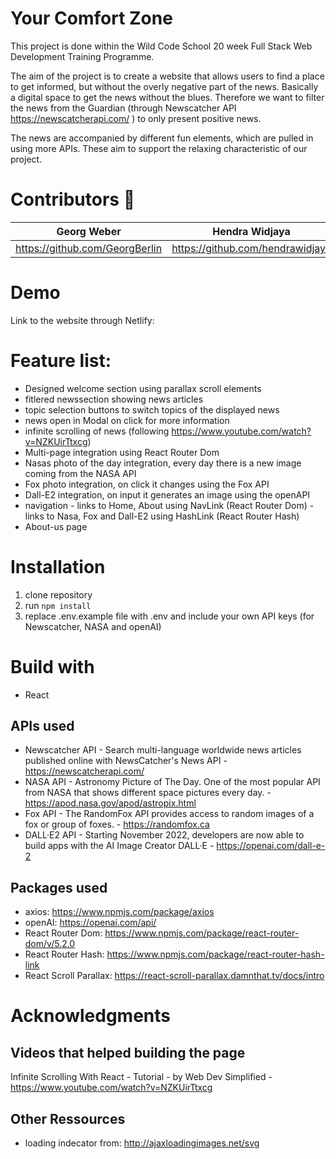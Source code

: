# Your Comfort Zone

This project is done within the Wild Code School 20 week Full Stack Web Development Training Programme.

The aim of the project is to create a website that allows users to find a place to get informed, but without the overly negative part of the news. Basically a digital space to get the news without the blues. Therefore we want to filter the news from the Guardian (through Newscatcher API https://newscatcherapi.com/ ) to only present positive news.

The news are accompanied by different fun elements, which are pulled in using more APIs. These aim to support the relaxing characteristic of our project. 

# Contributors 💫
Georg Weber | Hendra Widjaya | Luis Felipe Urdapilleta | Marianne Helbig |
--- | --- | --- | --- |
https://github.com/GeorgBerlin | https://github.com/hendrawidjaya | https://github.com/luisfentastic | https://github.com/MarianneH |

# Demo 
Link to the website through Netlify: 

# Feature list: 
* Designed welcome section using parallax scroll elements
* fitlered newssection showing news articles 
* topic selection buttons to switch topics of the displayed news 
* news open in Modal on click for more information
* infinite scrolling of news (following https://www.youtube.com/watch?v=NZKUirTtxcg)
* Multi-page integration using React Router Dom 
* Nasas photo of the day integration, every day there is a new image coming from the NASA API
* Fox photo integration, on click it changes using the Fox API
* Dall-E2 integration, on input it generates an image using the openAPI
* navigation - links to Home, About using NavLink (React Router Dom) - links to Nasa, Fox and Dall-E2 using HashLink (React Router Hash)
* About-us page

# Installation
1. clone repository 
2. run ```npm install```
3. replace .env.example file with .env and include your own API keys (for Newscatcher, NASA and openAI)

# Build with
* React

## APIs used
* Newscatcher API - Search multi-language worldwide news articles published online with NewsCatcher's News API - https://newscatcherapi.com/ 
* NASA API - Astronomy Picture of The Day. One of the most popular API from NASA that shows different space pictures every day. - https://apod.nasa.gov/apod/astropix.html
* Fox API - The RandomFox API provides access to random images of a fox or group of foxes. - https://randomfox.ca
* DALL·E2 API - Starting November 2022, developers are now able to build apps with the AI Image Creator DALL·E - https://openai.com/dall-e-2

## Packages used
* axios: https://www.npmjs.com/package/axios
* openAI: https://openai.com/api/
* React Router Dom: https://www.npmjs.com/package/react-router-dom/v/5.2.0
* React Router Hash: https://www.npmjs.com/package/react-router-hash-link 
* React Scroll Parallax: https://react-scroll-parallax.damnthat.tv/docs/intro

# Acknowledgments
## Videos that helped building the page 
Infinite Scrolling With React - Tutorial - by Web Dev Simplified - https://www.youtube.com/watch?v=NZKUirTtxcg 

## Other Ressources
* loading indecator from: http://ajaxloadingimages.net/svg
